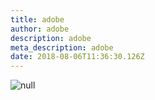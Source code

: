 ```yaml
---
title: adobe
author: adobe
description: adobe
meta_description: adobe
date: 2018-08-06T11:36:30.126Z
---
```

![null](/img/get_adobe_reader.png)
